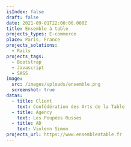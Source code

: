 ```yaml
---
isIndex: false
draft: false
date: 2021-09-01T22:00:00.000Z
title: Ensemble à table
projects_types: E-commerce
place: Paris, France
projects_solutions:
  - Rails
projects_tags:
  - Bootstrap
  - Javascript
  - SASS
image:
  src: /images/uploads/ensemble.png
  screenshot: true
datas:
  - title: Client
    text: Confédération des Arts de la Table
  - title: Agency
    text: Les Poupées Russes
  - title: AD
    text: Violenn Simon
projects_url: https://www.ensembleatable.fr
---
```

